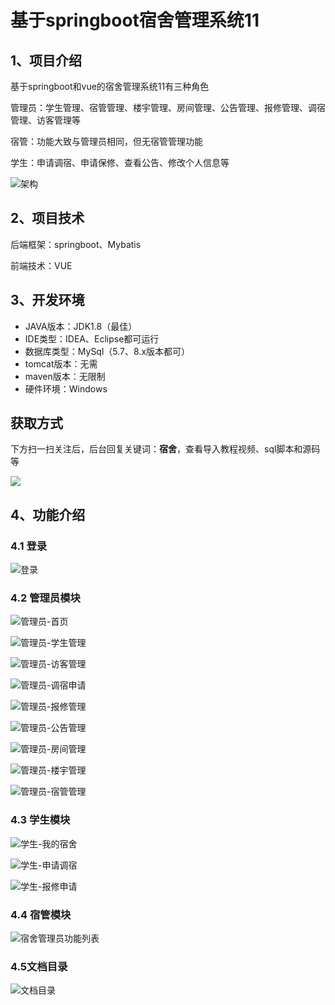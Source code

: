 # 基于springboot宿舍管理系统11



## 1、项目介绍

基于springboot和vue的宿舍管理系统11有三种角色

管理员：学生管理、宿管管理、楼宇管理、房间管理、公告管理、报修管理、调宿管理、访客管理等

宿管：功能大致与管理员相同，但无宿管管理功能

学生：申请调宿、申请保修、查看公告、修改个人信息等

![架构](https://www.codeshop.fun/Typora-Images/202402152142803.png)

## 2、项目技术

后端框架：springboot、Mybatis

前端技术：VUE

## 3、开发环境

- JAVA版本：JDK1.8（最佳）
- IDE类型：IDEA、Eclipse都可运行
- 数据库类型：MySql（5.7、8.x版本都可） 
- tomcat版本：无需
- maven版本：无限制
- 硬件环境：Windows

## 获取方式

下方扫一扫关注后，后台回复关键词：**宿舍**，查看导入教程视频、sql脚本和源码等

 ![](https://www.codeshop.fun/Typora-Images/202205281253739.png)

## 4、功能介绍

### 4.1 登录

![登录](https://www.codeshop.fun/Typora-Images/202402152144856.jpg)

### 4.2 管理员模块

![管理员-首页](https://www.codeshop.fun/Typora-Images/202402152144973.jpg)

![管理员-学生管理](https://www.codeshop.fun/Typora-Images/202402152144080.jpg)

![管理员-访客管理](https://www.codeshop.fun/Typora-Images/202402152144113.jpg)

![管理员-调宿申请](https://www.codeshop.fun/Typora-Images/202402152144129.jpg)

![管理员-报修管理](https://www.codeshop.fun/Typora-Images/202402152144146.jpg)

![管理员-公告管理](https://www.codeshop.fun/Typora-Images/202402152144171.jpg)

![管理员-房间管理](https://www.codeshop.fun/Typora-Images/202402152144199.jpg)

![管理员-楼宇管理](https://www.codeshop.fun/Typora-Images/202402152144726.jpg)

![管理员-宿管管理](https://www.codeshop.fun/Typora-Images/202402152144906.jpg)

### 4.3 学生模块

![学生-我的宿舍](https://www.codeshop.fun/Typora-Images/202402152143602.jpg)

![学生-申请调宿](https://www.codeshop.fun/Typora-Images/202402152143836.jpg)

![学生-报修申请](https://www.codeshop.fun/Typora-Images/202402152143862.jpg)

### 4.4 宿管模块

![宿舍管理员功能列表](https://www.codeshop.fun/Typora-Images/202402152143807.jpg)

### 4.5文档目录

![文档目录](https://www.codeshop.fun/Typora-Images/202402152143918.jpg)




